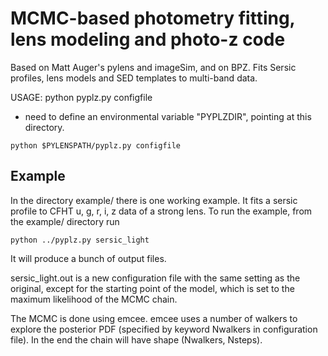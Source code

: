 # MCMC-based photometry fitting, lens modeling and photo-z code

Based on Matt Auger's pylens and imageSim, and on BPZ. Fits Sersic profiles, lens models and SED templates to multi-band data.


USAGE: python pyplz.py configfile
- need to define an environmental variable "PYPLZDIR", pointing at this directory.

```
python $PYLENSPATH/pyplz.py configfile
```

## Example

In the directory example/ there is one working example.
It fits a sersic profile to CFHT u, g, r, i, z data of a strong lens.
To run the example, from the example/ directory run

```
python ../pyplz.py sersic_light
```

It will produce a bunch of output files.

sersic_light.out is a new configuration file with the same setting as the original, except for the starting point of the model, which is set to the maximum likelihood of the MCMC chain.

The MCMC is done using emcee. emcee uses a number of walkers to explore the posterior PDF (specified by keyword Nwalkers in configuration file).
In the end the chain will have shape (Nwalkers, Nsteps).


